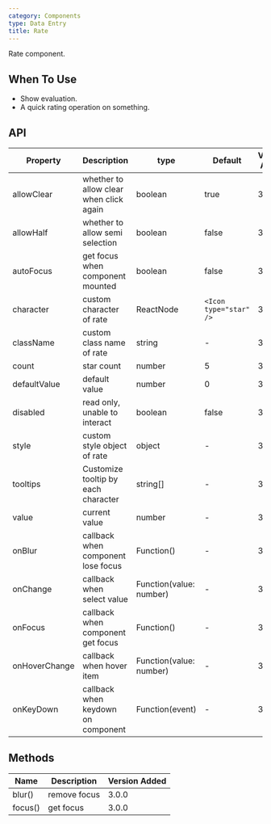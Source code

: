 ```yaml
---
category: Components
type: Data Entry
title: Rate
---
```


Rate component.

## When To Use

- Show evaluation.
- A quick rating operation on something.

## API

| Property | Description | type | Default | Version Added |
| --- | --- | --- | --- | --- |
| allowClear | whether to allow clear when click again | boolean | true | 3.1.0 |
| allowHalf | whether to allow semi selection | boolean | false | 3.0.0 |
| autoFocus | get focus when component mounted | boolean | false | 3.0.0 |
| character | custom character of rate | ReactNode | `<Icon type="star" />` | 3.0.0 |
| className | custom class name of rate | string | - | 3.0.0 |
| count | star count | number | 5 | 3.0.0 |
| defaultValue | default value | number | 0 | 3.0.0 |
| disabled | read only, unable to interact | boolean | false | 3.0.0 |
| style | custom style object of rate | object | - | 3.0.0 |
| tooltips | Customize tooltip by each character | string\[] | - | 3.12.0 |
| value | current value | number | - | 3.0.0 |
| onBlur | callback when component lose focus | Function() | - | 3.0.0 |
| onChange | callback when select value | Function(value: number) | - | 3.0.0 |
| onFocus | callback when component get focus | Function() | - | 3.0.0 |
| onHoverChange | callback when hover item | Function(value: number) | - | 3.0.0 |
| onKeyDown | callback when keydown on component | Function(event) | - | 3.0.0 |

## Methods

| Name    | Description  | Version Added |
| ------- | ------------ | ------------- |
| blur()  | remove focus | 3.0.0         |
| focus() | get focus    | 3.0.0         |
